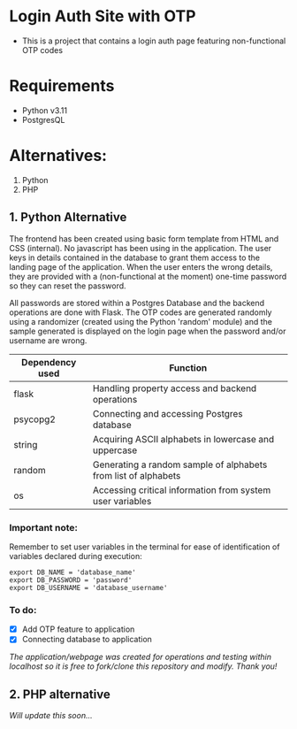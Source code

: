 # Login Auth Site with OTP
- This is a project that contains a login auth page featuring non-functional OTP codes

# Requirements
- Python v3.11
- PostgresQL

# Alternatives: 
1. Python
2. PHP

## 1. Python Alternative
The frontend has been created using basic form template from HTML and CSS (internal). No javascript has been using in the application.
The user keys in details contained in the database to grant them access to the landing page of the application. When the user enters the wrong details, they are provided with a (non-functional at the moment) one-time password so they can reset the password.

All passwords are stored within a Postgres Database and the backend operations are done with Flask. The OTP codes are generated randomly using a randomizer (created using the Python 'random' module) and the sample generated is displayed on the login page when the password and/or username are wrong.

| Dependency used | Function                                                       |
| ---------- | -------------------------------------------------------------- |
| flask      | Handling property access and backend operations                |
| psycopg2   | Connecting and accessing Postgres database                     |
| string     | Acquiring ASCII alphabets in lowercase and uppercase           |
| random     | Generating a random sample of alphabets from list of alphabets |
| os         | Accessing critical information from system user variables      |

### Important note:
Remember to set user variables in the terminal for ease of identification of variables declared during execution:

```shell
export DB_NAME = 'database_name'
export DB_PASSWORD = 'password'
export DB_USERNAME = 'database_username'
```

### To do:
- [x] Add OTP feature to application
- [x] Connecting database to application

_The application/webpage was created for operations and testing within localhost so it is free to fork/clone this repository and modify. Thank you!_

## 2. PHP alternative

_Will update this soon..._
